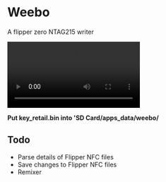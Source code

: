 # Weebo

A flipper zero NTAG215 writer

![Demo Video](demo.mp4)

**Put key_retail.bin into 'SD Card/apps_data/weebo/**

## Todo

 - Parse details of Flipper NFC files
 - Save changes to Flipper NFC files
 - Remixer
